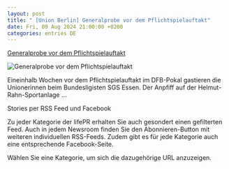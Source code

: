 ```yaml
---
layout: post
title: " [Union Berlin] Generalprobe vor dem Pflichtspielauftakt"
date: Fri, 09 Aug 2024 21:00:00 +0200
categories: entries DE
---
```

[Generalprobe vor dem Pflichtspielauftakt](https://www.lifepr.de/inaktiv/1-fc-union-berlin-ev/generalprobe-vor-dem-pflichtspielauftakt/boxid/995553)

![Generalprobe vor dem Pflichtspielauftakt](https://www.lifepr.de/favicon.ico)

Eineinhalb Wochen vor dem Pflichtspielauftakt im DFB-Pokal gastieren die Unionerinnen beim Bundesligisten SGS Essen. Der Anpfiff auf der Helmut-Rahn-Sportanlage ...

Stories per RSS Feed und Facebook

Zu jeder Kategorie der lifePR erhalten Sie auch gesondert einen gefilterten Feed. Auch in jedem Newsroom finden Sie den Abonnieren-Button mit weiteren individuellen RSS-Feeds. Zudem gibt es für jede Kategorie auch eine entsprechende Facebook-Seite.

Wählen Sie eine Kategorie, um sich die dazugehörige URL anzuzeigen.

